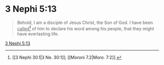 # 3 Nephi 5:13

> Behold, I am a disciple of Jesus Christ, the Son of God. I have been <u>called</u>[^a] of him to declare his word among his people, that they might have everlasting life.

[3 Nephi 5:13](https://www.churchofjesuschrist.org/study/scriptures/bofm/3-ne/5?lang=eng&id=p13#p13)


[^a]: [[3 Nephi 30.1|3 Ne. 30:1]]; [[Moroni 7.2|Moro. 7:2]].  
